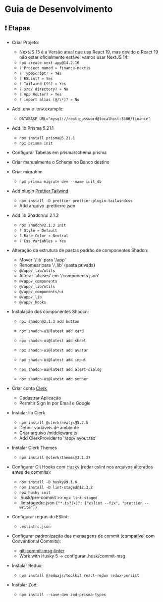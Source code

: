 # Guia de Desenvolvimento

## ❗ Etapas

- Criar Projeto:
  - NextJS 15 é a Versão atual que usa React 19, mas devido o React 19 não estar oficialmente estável vamos usar NextJS 14:    
  - `npx create-next-app@14.2.16`
  - `? Project named » finance-nextjs`
  - `? TypeScript? » Yes`
  - `? ESLint? » Yes`
  - `? Tailwind CSS? » Yes`
  - `? src/ directory? » No`
  - `? App Router? » Yes`
  - `? import alias (@/\*)? » No`

- Add .env e .env.example:
  - `DATABASE_URL="mysql://root:password@localhost:3306/finance"`

- Add lib Prisma 5.21.1
  - `npm install prisma@5.21.1`
  - `npx prisma init`

- Configurar Tabelas em prisma/schema.prisma

- Criar manualmente o Schema no Banco destino

- Criar migration
  - `npx prisma migrate dev --name init_db`

- Add plugin [Prettier Tailwind](https://github.com/tailwindlabs/prettier-plugin-tailwindcss)
  - `npm install -D prettier prettier-plugin-tailwindcss`
  - Add arquivo .prettierrc.json

- Add lib Shadcn/ui 2.1.3
  - `npx shadcn@2.1.3 init`
  - `? Style » Default`
  - `? Base Color » Neutral`
  - `? Css Variables » Yes`

- Alteração da estrutura de pastas padrão de componentes Shadcn:
  - Mover '/lib' para '/app'
  - Renomear para '/_lib' (pasta privada)
  - `@/app/_lib/utils`
  - Alterar 'aliases' em '/components.json'
  - `@/app/_components`
  - `@/app/_lib/utils`
  - `@/app/_components/ui`
  - `@/app/_lib`
  - `@/app/_hooks`
  
- Instalação dos componentes Shadcn:
  - `npx shadcn@2.1.3 add button`

  - `npx shadcn-ui@latest add card`
  - `npx shadcn-ui@latest add sheet`
  - `npx shadcn-ui@latest add avatar`
  - `npx shadcn-ui@latest add input`
  - `npx shadcn-ui@latest add alert-dialog`
  - `npx shadcn-ui@latest add sonner`
 
- Criar conta [Clerk](https://clerk.com)
  - Cadastrar Aplicação
  - Permitir Sign In por Email e Google
- Instalar lib Clerk
  - `npm install @clerk/nextjs@5.7.5`
  - Definir variáveis de ambiente
  - Criar arquivo /middleware.ts
  - Add ClerkProvider to '/app/layout.tsx'
- Instalar Clerk Themes
  - `npm install @clerk/themes@2.1.37`

- Configurar Git Hooks com [Husky](https://www.npmjs.com/package/husky) (rodar eslint nos arquivos alterados antes de commits):
  - `npm install -D husky@9.1.6`
  - `npm install -D lint-staged@12.3.2`
  - `npx husky init`
  - .husk/pre-commit >> `npx lint-staged`
  - .lintstagedrc.json `{"*.ts?(x)": ["eslint --fix", "prettier --write"]}`

- Configurar regras do ESlint:
  - `.eslintrc.json`

- Configurar padronização das mensagens de commit (compatível com Conventional Commits):
  - [git-commit-msg-linter](https://www.npmjs.com/package/git-commit-msg-linter)
  - Work with Husky 5 -> configurar .husk/commit-msg

- Instalar Redux:
  - `npm install @reduxjs/toolkit react-redux redux-persist`

- Instalar Zod:
  - `npm install --save-dev zod-prisma-types`
